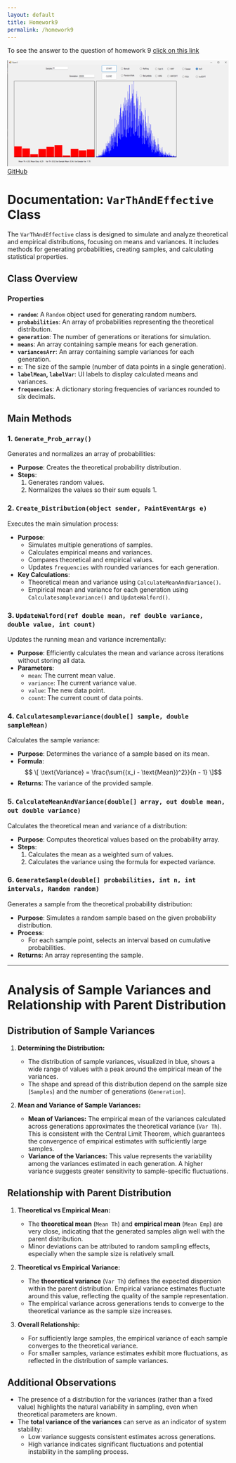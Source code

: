 ```yaml
---
layout: default
title: Homework9
permalink: /homework9
---
```

To see the answer to the question of homework 9 [click on this link](hw9Theory.md)

![hw](../assets/img/hw9.png)
[GitHub](https://github.com/Viiiiin/Statistics/blob/main/homework_2/homework_1/Variance.cs)


# Documentation: `VarThAndEffective` Class

The `VarThAndEffective` class is designed to simulate and analyze theoretical and empirical distributions, focusing on means and variances. It includes methods for generating probabilities, creating samples, and calculating statistical properties.

## Class Overview

### Properties
- **`random`**: A `Random` object used for generating random numbers.
- **`probabilities`**: An array of probabilities representing the theoretical distribution.
- **`generation`**: The number of generations or iterations for simulation.
- **`means`**: An array containing sample means for each generation.
- **`variancesArr`**: An array containing sample variances for each generation.
- **`n`**: The size of the sample (number of data points in a single generation).
- **`labelMean`, `labelVar`**: UI labels to display calculated means and variances.
- **`frequencies`**: A dictionary storing frequencies of variances rounded to six decimals.


## Main Methods

### 1. `Generate_Prob_array()`
Generates and normalizes an array of probabilities:
- **Purpose**: Creates the theoretical probability distribution.
- **Steps**:
  1. Generates random values.
  2. Normalizes the values so their sum equals 1.



### 2. `Create_Distribution(object sender, PaintEventArgs e)`
Executes the main simulation process:
- **Purpose**: 
  - Simulates multiple generations of samples.
  - Calculates empirical means and variances.
  - Compares theoretical and empirical values.
  - Updates `frequencies` with rounded variances for each generation.
- **Key Calculations**:
  - Theoretical mean and variance using `CalculateMeanAndVariance()`.
  - Empirical mean and variance for each generation using `Calculatesamplevariance()` and `UpdateWalford()`.



### 3. `UpdateWalford(ref double mean, ref double variance, double value, int count)`
Updates the running mean and variance incrementally:
- **Purpose**: Efficiently calculates the mean and variance across iterations without storing all data.
- **Parameters**:
  - `mean`: The current mean value.
  - `variance`: The current variance value.
  - `value`: The new data point.
  - `count`: The current count of data points.



### 4. `Calculatesamplevariance(double[] sample, double sampleMean)`
Calculates the sample variance:
- **Purpose**: Determines the variance of a sample based on its mean.
- **Formula**:  
  $$ \[
  \text{Variance} = \frac{\sum{(x_i - \text{Mean})^2}}{n - 1}
  \]$$
- **Returns**: The variance of the provided sample.



### 5. `CalculateMeanAndVariance(double[] array, out double mean, out double variance)`
Calculates the theoretical mean and variance of a distribution:
- **Purpose**: Computes theoretical values based on the probability array.
- **Steps**:
  1. Calculates the mean as a weighted sum of values.
  2. Calculates the variance using the formula for expected variance.



### 6. `GenerateSample(double[] probabilities, int n, int intervals, Random random)`
Generates a sample from the theoretical probability distribution:
- **Purpose**: Simulates a random sample based on the given probability distribution.
- **Process**:
  - For each sample point, selects an interval based on cumulative probabilities.
- **Returns**: An array representing the sample.

---
# Analysis of Sample Variances and Relationship with Parent Distribution

## Distribution of Sample Variances

1. **Determining the Distribution:**
   - The distribution of sample variances, visualized in blue, shows a wide range of values with a peak around the empirical mean of the variances.
   - The shape and spread of this distribution depend on the sample size (`Samples`) and the number of generations (`Generation`).

2. **Mean and Variance of Sample Variances:**
   - **Mean of Variances:** The empirical mean of the variances calculated across generations approximates the theoretical variance (`Var Th`). This is consistent with the Central Limit Theorem, which guarantees the convergence of empirical estimates with sufficiently large samples.
   - **Variance of the Variances:** This value represents the variability among the variances estimated in each generation. A higher variance suggests greater sensitivity to sample-specific fluctuations.


## Relationship with Parent Distribution

1. **Theoretical vs Empirical Mean:**
   - The **theoretical mean** (`Mean Th`) and **empirical mean** (`Mean Emp`) are very close, indicating that the generated samples align well with the parent distribution.
   - Minor deviations can be attributed to random sampling effects, especially when the sample size is relatively small.

2. **Theoretical vs Empirical Variance:**
   - The **theoretical variance** (`Var Th`) defines the expected dispersion within the parent distribution. Empirical variance estimates fluctuate around this value, reflecting the quality of the sample representation.
   - The empirical variance across generations tends to converge to the theoretical variance as the sample size increases.

3. **Overall Relationship:**
   - For sufficiently large samples, the empirical variance of each sample converges to the theoretical variance.
   - For smaller samples, variance estimates exhibit more fluctuations, as reflected in the distribution of sample variances.



## Additional Observations
- The presence of a distribution for the variances (rather than a fixed value) highlights the natural variability in sampling, even when theoretical parameters are known.
- The **total variance of the variances** can serve as an indicator of system stability:
  - Low variance suggests consistent estimates across generations.
  - High variance indicates significant fluctuations and potential instability in the sampling process.

